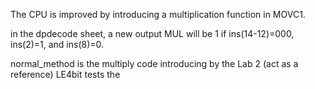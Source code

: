 The CPU is improved by introducing a multiplication function in MOVC1. 

in the dpdecode sheet, a new output MUL will be 1 if ins(14-12)=000, ins(2)=1, and ins(8)=0.

normal_method is the multiply code introducing by the Lab 2 (act as a reference)
LE4bit tests the 
